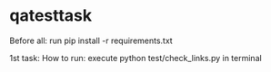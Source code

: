 # qatesttask

Before all: run pip install -r requirements.txt

1st task:
How to run: execute python test/check_links.py in terminal